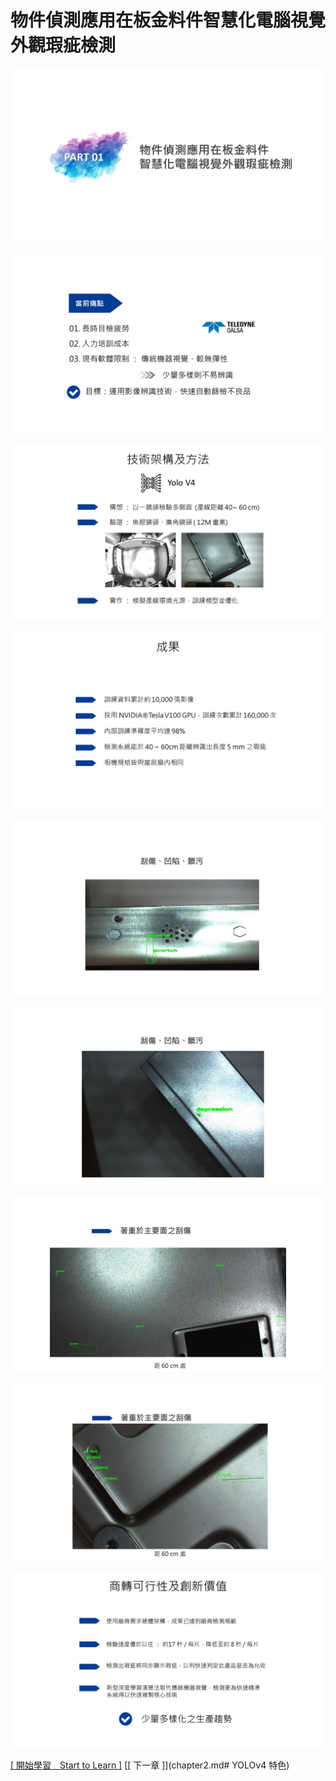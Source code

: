 # 物件偵測應用在板金料件智慧化電腦視覺外觀瑕疵檢測

![Goal](images/投影片4.JPG)

![Goal](images/投影片5.JPG)

![Goal](images/投影片6.JPG)

![Goal](images/投影片7.JPG)

![Goal](images/投影片8.JPG)

![Goal](images/投影片9.JPG)

![Goal](images/投影片10.JPG)

![Goal](images/投影片11.JPG)

![Goal](images/投影片12.JPG)


[[ 開始學習　Start to Learn ]](chapter1.md#物件偵測應用在板金料件智慧化電腦視覺外觀瑕疵檢測)
[[ 下一章 ]](chapter2.md# YOLOv4 特色)
